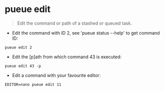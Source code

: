 # pueue edit

> Edit the command or path of a stashed or queued task.

- Edit the command with ID 2, see 'pueue status --help' to get command ID:

`pueue edit 2`

- Edit the [p]ath from which command 43 is executed:

`pueue edit 43 -p`

- Edit a command with your favourite editor:

`EDITOR=nano pueue edit 11`
